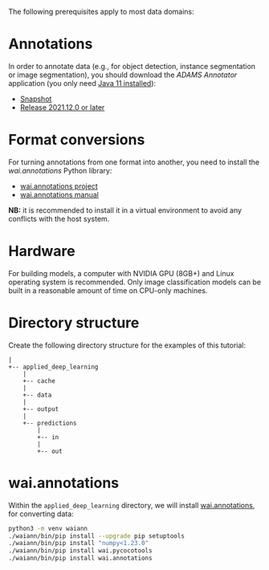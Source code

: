 The following prerequisites apply to most data domains:

# Annotations
In order to annotate data (e.g., for object detection, instance segmentation or image segmentation), you should 
download the *ADAMS Annotator* application (you only need [Java 11 installed](https://adoptopenjdk.net/)):

  * [Snapshot](https://adams.cms.waikato.ac.nz/download/snapshot/)
  * [Release 2021.12.0 or later](https://adams.cms.waikato.ac.nz/download/release/)  

# Format conversions
For turning annotations from one format into another, you need to install the *wai.annotations* Python library: 

  * [wai.annotations project](https://github.com/waikato-ufdl/wai-annotations)
  * [wai.annotations manual](https://ufdl.cms.waikato.ac.nz/wai-annotations-manual)

**NB:** it is recommended to install it in a virtual environment to avoid any conflicts with the host system.


# Hardware
For building models, a computer with NVIDIA GPU (8GB+) and Linux operating system is recommended. Only 
image classification models can be built in a reasonable amount of time on CPU-only machines.


# Directory structure  
Create the following directory structure for the examples of this tutorial:
    
```
|
+-- applied_deep_learning
    |
    +-- cache
    |
    +-- data
    |
    +-- output
    |
    +-- predictions
        |
        +-- in
        |
        +-- out
```

# wai.annotations

Within the `applied_deep_learning` directory, we will install [wai.annotations](https://github.com/waikato-ufdl/wai-annotations),
for converting data:

```bash
python3 -m venv waiann
./waiann/bin/pip install --upgrade pip setuptools
./waiann/bin/pip install "numpy<1.23.0"
./waiann/bin/pip install wai.pycocotools
./waiann/bin/pip install wai.annotations
```

